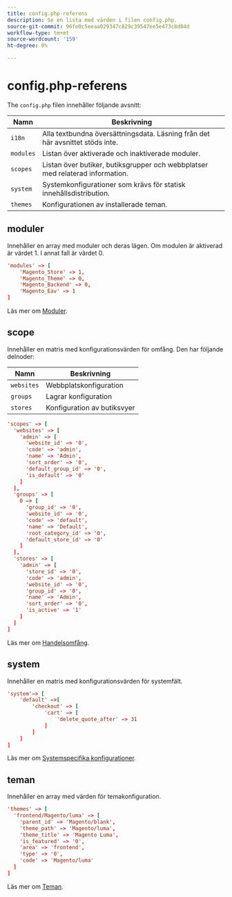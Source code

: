 ```yaml
---
title: config.php-referens
description: Se en lista med värden i filen config.php.
source-git-commit: 96fe0c5eeaa029347c829c39547ee5e473c8d04d
workflow-type: tm+mt
source-wordcount: '159'
ht-degree: 0%

---
```



# config.php-referens

The `config.php` filen innehåller följande avsnitt:

| Namn | Beskrivning |
| --------- | -------------------|
| `i18n` | Alla textbundna översättningsdata. Läsning från det här avsnittet stöds inte. |
| `modules` | Listan över aktiverade och inaktiverade moduler. |
| `scopes` | Listan över butiker, butiksgrupper och webbplatser med relaterad information. |
| `system` | Systemkonfigurationer som krävs för statisk innehållsdistribution. |
| `themes` | Konfigurationen av installerade teman. |

## moduler

Innehåller en array med moduler och deras lägen. Om modulen är aktiverad är värdet 1. I annat fall är värdet 0.

```conf
'modules' => [
    'Magento_Store' => 1,
    'Magento_Theme' => 0,
    'Magento_Backend' => 0,
    'Magento_Eav' => 1
]
```

Läs mer om [Moduler].

## scope

Innehåller en matris med konfigurationsvärden för omfång. Den har följande delnoder:

| Namn | Beskrivning |
| ---------- | -----------------------------------|
| `websites` | Webbplatskonfiguration |
| `groups` | Lagrar konfiguration |
| `stores` | Konfiguration av butiksvyer |

```conf
'scopes' => [
  'websites' => [
    'admin' => [
      'website_id' => '0',
      'code' => 'admin',
      'name' => 'Admin',
      'sort_order' => '0',
      'default_group_id' => '0',
      'is_default' => '0'
    ]
  ],
  'groups' => [
    0 => [
      'group_id' => '0',
      'website_id' => '0',
      'code' => 'default',
      'name' => 'Default',
      'root_category_id' => '0',
      'default_store_id' => '0'
    ]
  ],
  'stores' => [
    'admin' => [
      'store_id' => '0',
      'code' => 'admin',
      'website_id' => '0',
      'group_id' => '0',
      'name' => 'Admin',
      'sort_order' => '0',
      'is_active' => '1'
    ]
  ]
]
```

Läs mer om [Handelsomfång][scopes].

## system

Innehåller en matris med konfigurationsvärden för systemfält.

```conf
'system'=> [
    'default' =>[
        'checkout' => [
            'cart' => [
                'delete_quote_after' => 31
            ]
        ]
    ]
]
```

Läs mer om [Systemspecifika konfigurationer](config-reference-sens.md).

## teman

Innehåller en array med värden för temakonfiguration.

```conf
'themes' => [
  'frontend/Magento/luma' => [
    'parent_id' => 'Magento/blank',
    'theme_path' => 'Magento/luma',
    'theme_title' => 'Magento Luma',
    'is_featured' => '0',
    'area' => 'frontend',
    'type' => '0',
    'code' => 'Magento/luma'
  ]
]
```

Läs mer om [Teman].

<!-- link definitions -->

[Moduler]: https://devdocs.magento.com/videos/fundamentals/create-a-new-module/
[scopes]: https://docs.magento.com/user-guide/configuration/scope.html
[Teman]: https://devdocs.magento.com/guides/v2.4/frontend-dev-guide/themes/theme-create.html
